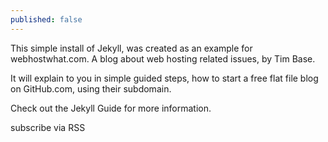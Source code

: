 ```yaml
---
published: false
---
```



This simple install of Jekyll, was created as an example for webhostwhat.com. A blog about web hosting related issues, by Tim Base.

It will explain to you in simple guided steps, how to start a free flat file blog on GitHub.com, using their subdomain.

Check out the Jekyll Guide for more information.

subscribe via RSS